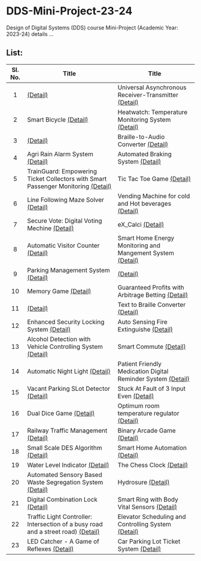 # DDS-Mini-Project-23-24
Design of Digital Systems (DDS) course Mini-Project (Academic Year: 2023-24) details ...

## List:

| Sl. No. | Title | Title |
| :---: | --- | --- |
| 1 | [(Detail)]() | Universal Asynchronous Receiver-Transmitter [(Detail)]() |
| 2 | Smart Bicycle [(Detail)]() | Heatwatch: Temperature Monitoring System [(Detail)]() |
| 3 | [(Detail)]() | Braille-to-Audio Converter [(Detail)]() |
| 4 | Agri Rain Alarm System [(Detail)]() | Automated Braking System [(Detail)]() |
| 5 | TrainGuard: Empowering Ticket Collectors with Smart Passenger Monitoring [(Detail)]() | Tic Tac Toe Game [(Detail)]() |
| 6 | Line Following Maze Solver [(Detail)]() | Vending Machine for cold and Hot beverages [(Detail)]() |
| 7 | Secure Vote: Digital Voting Mechine [(Detail)]() | eX_Calci [(Detail)]() |
| 8 | Automatic Visitor Counter [(Detail)](https://github.com/brcnitk/DDS-Mini-Project-23-24/tree/main/Team-2) | Smart Home Energy Monitoring and Mangement System [(Detail)]() |
| 9 | Parking Management System [(Detail)]() | [(Detail)]() |
| 10 | Memory Game [(Detail)]() | Guaranteed Profits with Arbitrage Betting [(Detail)]() |
| 11 | [(Detail)]() | Text to Braille Converter [(Detail)]() |
| 12 | Enhanced Security Locking System [(Detail)]() | Auto Sensing Fire Extinguishe [(Detail)]() |
| 13 | Alcohol Detection with Vehicle Controlling System [(Detail)]() | Smart Commute [(Detail)]() |
| 14 | Automatic Night Light [(Detail)]() | Patient Friendly Medication Digital Reminder System [(Detail)]() |
| 15 | Vacant Parking SLot Detector [(Detail)]() | Stuck At Fault of 3 Input Even [(Detail)]() |
| 16 | Dual Dice Game [(Detail)]() | Optimum room temperature regulator [(Detail)]() |
| 17 | Railway Traffic Management [(Detail)]() |  Binary Arcade Game [(Detail)]() |
| 18 | Small Scale DES Algorithm [(Detail)]() | Smart Home Automation [(Detail)]() |
| 19 | Water Level Indicator [(Detail)]() | The Chess Clock [(Detail)]() |
| 20 | Automated Sensory Based Waste Segregation System [(Detail)]() | Hydrosure [(Detail)]() |
| 21 | Digital Combination Lock [(Detail)]() | Smart Ring with Body Vital Sensors [(Detail)]() |
| 22 | Traffic Light Controller: Intersection of a busy road and a street road) [(Detail)]() | Elevator Scheduling and Controlling System [(Detail)]() |
| 23 | LED Catcher - A Game of Reflexes [(Detail)]() | Car Parking Lot Ticket System [(Detail)]() |

